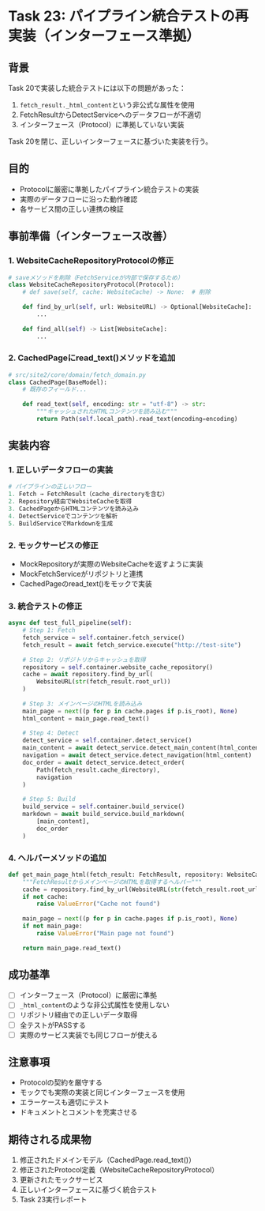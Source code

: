 # Task 23: パイプライン統合テストの再実装（インターフェース準拠）

## 背景
Task 20で実装した統合テストには以下の問題があった：
1. `fetch_result._html_content`という非公式な属性を使用
2. FetchResultからDetectServiceへのデータフローが不適切
3. インターフェース（Protocol）に準拠していない実装

Task 20を閉じ、正しいインターフェースに基づいた実装を行う。

## 目的
- Protocolに厳密に準拠したパイプライン統合テストの実装
- 実際のデータフローに沿った動作確認
- 各サービス間の正しい連携の検証

## 事前準備（インターフェース改善）

### 1. WebsiteCacheRepositoryProtocolの修正
```python
# saveメソッドを削除（FetchServiceが内部で保存するため）
class WebsiteCacheRepositoryProtocol(Protocol):
    # def save(self, cache: WebsiteCache) -> None:  # 削除
    
    def find_by_url(self, url: WebsiteURL) -> Optional[WebsiteCache]:
        ...
    
    def find_all(self) -> List[WebsiteCache]:
        ...
```

### 2. CachedPageにread_text()メソッドを追加
```python
# src/site2/core/domain/fetch_domain.py
class CachedPage(BaseModel):
    # 既存のフィールド...
    
    def read_text(self, encoding: str = "utf-8") -> str:
        """キャッシュされたHTMLコンテンツを読み込む"""
        return Path(self.local_path).read_text(encoding=encoding)
```

## 実装内容

### 1. 正しいデータフローの実装
```python
# パイプラインの正しいフロー
1. Fetch → FetchResult（cache_directoryを含む）
2. Repository経由でWebsiteCacheを取得
3. CachedPageからHTMLコンテンツを読み込み
4. DetectServiceでコンテンツを解析
5. BuildServiceでMarkdownを生成
```

### 2. モックサービスの修正
- MockRepositoryが実際のWebsiteCacheを返すように実装
- MockFetchServiceがリポジトリと連携
- CachedPageのread_text()をモックで実装

### 3. 統合テストの修正
```python
async def test_full_pipeline(self):
    # Step 1: Fetch
    fetch_service = self.container.fetch_service()
    fetch_result = await fetch_service.execute("http://test-site")
    
    # Step 2: リポジトリからキャッシュを取得
    repository = self.container.website_cache_repository()
    cache = await repository.find_by_url(
        WebsiteURL(str(fetch_result.root_url))
    )
    
    # Step 3: メインページのHTMLを読み込み
    main_page = next((p for p in cache.pages if p.is_root), None)
    html_content = main_page.read_text()
    
    # Step 4: Detect
    detect_service = self.container.detect_service()
    main_content = await detect_service.detect_main_content(html_content)
    navigation = await detect_service.detect_navigation(html_content)
    doc_order = await detect_service.detect_order(
        Path(fetch_result.cache_directory),
        navigation
    )
    
    # Step 5: Build
    build_service = self.container.build_service()
    markdown = await build_service.build_markdown(
        [main_content],
        doc_order
    )
```

### 4. ヘルパーメソッドの追加
```python
def get_main_page_html(fetch_result: FetchResult, repository: WebsiteCacheRepositoryProtocol) -> str:
    """FetchResultからメインページのHTMLを取得するヘルパー"""
    cache = repository.find_by_url(WebsiteURL(str(fetch_result.root_url)))
    if not cache:
        raise ValueError("Cache not found")
    
    main_page = next((p for p in cache.pages if p.is_root), None)
    if not main_page:
        raise ValueError("Main page not found")
    
    return main_page.read_text()
```

## 成功基準
- [ ] インターフェース（Protocol）に厳密に準拠
- [ ] `_html_content`のような非公式属性を使用しない
- [ ] リポジトリ経由での正しいデータ取得
- [ ] 全テストがPASSする
- [ ] 実際のサービス実装でも同じフローが使える

## 注意事項
- Protocolの契約を厳守する
- モックでも実際の実装と同じインターフェースを使用
- エラーケースも適切にテスト
- ドキュメントとコメントを充実させる

## 期待される成果物
1. 修正されたドメインモデル（CachedPage.read_text()）
2. 修正されたProtocol定義（WebsiteCacheRepositoryProtocol）
3. 更新されたモックサービス
4. 正しいインターフェースに基づく統合テスト
5. Task 23実行レポート
